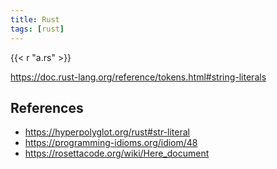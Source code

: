 ```yaml
---
title: Rust
tags: [rust]
---
```


{{< r "a.rs" >}}

<https://doc.rust-lang.org/reference/tokens.html#string-literals>

## References

- <https://hyperpolyglot.org/rust#str-literal>
- <https://programming-idioms.org/idiom/48>
- <https://rosettacode.org/wiki/Here_document>
